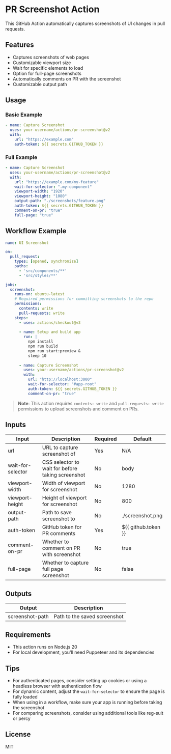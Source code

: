 # PR Screenshot Action

This GitHub Action automatically captures screenshots of UI changes in pull requests.

## Features

- Captures screenshots of web pages
- Customizable viewport size
- Wait for specific elements to load
- Option for full-page screenshots
- Automatically comments on PR with the screenshot
- Customizable output path

## Usage

### Basic Example

```yaml
- name: Capture Screenshot
  uses: your-username/actions/pr-screenshot@v2
  with:
    url: "https://example.com"
    auth-token: ${{ secrets.GITHUB_TOKEN }}
```

### Full Example

```yaml
- name: Capture Screenshot
  uses: your-username/actions/pr-screenshot@v2
  with:
    url: "https://example.com/my-feature"
    wait-for-selector: ".my-component"
    viewport-width: "1920"
    viewport-height: "1080"
    output-path: "./screenshots/feature.png"
    auth-token: ${{ secrets.GITHUB_TOKEN }}
    comment-on-pr: "true"
    full-page: "true"
```

## Workflow Example

```yaml
name: UI Screenshot

on:
  pull_request:
    types: [opened, synchronize]
    paths:
      - 'src/components/**'
      - 'src/styles/**'

jobs:
  screenshot:
    runs-on: ubuntu-latest
    # Required permissions for committing screenshots to the repo
    permissions:
      contents: write
      pull-requests: write
    steps:
      - uses: actions/checkout@v3
      
      - name: Setup and build app
        run: |
          npm install
          npm run build
          npm run start:preview &
          sleep 10
      
      - name: Capture Screenshot
        uses: your-username/actions/pr-screenshot@v2
        with:
          url: "http://localhost:3000"
          wait-for-selector: "#app-root"
          auth-token: ${{ secrets.GITHUB_TOKEN }}
          comment-on-pr: "true"
```

> **Note**: This action requires `contents: write` and `pull-requests: write` permissions to upload screenshots and comment on PRs.

## Inputs

| Input | Description | Required | Default |
|-------|-------------|----------|---------|
| url | URL to capture screenshot of | Yes | N/A |
| wait-for-selector | CSS selector to wait for before taking screenshot | No | body |
| viewport-width | Width of viewport for screenshot | No | 1280 |
| viewport-height | Height of viewport for screenshot | No | 800 |
| output-path | Path to save screenshot to | No | ./screenshot.png |
| auth-token | GitHub token for PR comments | Yes | ${{ github.token }} |
| comment-on-pr | Whether to comment on PR with screenshot | No | true |
| full-page | Whether to capture full page screenshot | No | false |

## Outputs

| Output | Description |
|--------|-------------|
| screenshot-path | Path to the saved screenshot |

## Requirements

- This action runs on Node.js 20
- For local development, you'll need Puppeteer and its dependencies

## Tips

- For authenticated pages, consider setting up cookies or using a headless browser with authentication flow
- For dynamic content, adjust the `wait-for-selector` to ensure the page is fully loaded
- When using in a workflow, make sure your app is running before taking the screenshot
- For comparing screenshots, consider using additional tools like reg-suit or percy

## License

MIT
